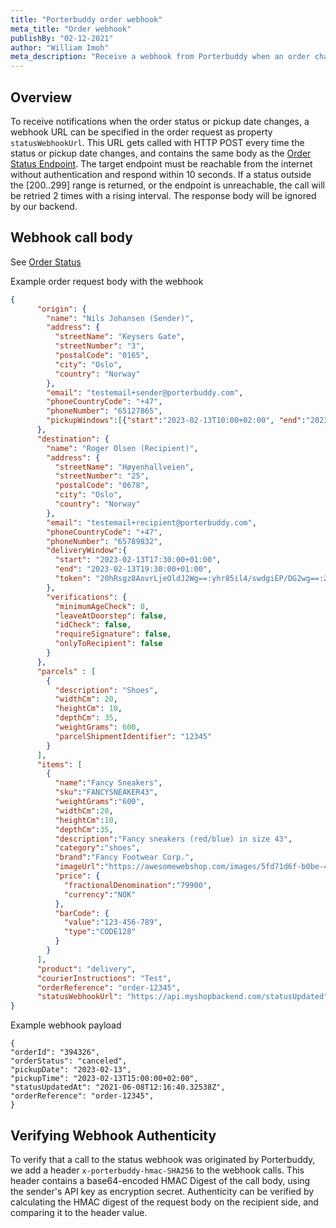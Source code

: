 ```yaml
---
title: "Porterbuddy order webhook"
meta_title: "Order webhook"
publishBy: "02-12-2021"
author: "William Imoh"
meta_description: "Receive a webhook from Porterbuddy when an order changes"
---
```


## Overview
To receive notifications when the order status or pickup date changes, a webhook URL can be specified in the order request as property `statusWebhookUrl`. This URL gets called with HTTP POST every time the status or pickup date changes, and contains the same body as the [Order Status Endpoint](https://developer.porterbuddy.com/#fetch-order-status). The target endpoint must be reachable from the internet without authentication and respond within 10 seconds. If a status outside the [200..299] range is returned, or the endpoint is unreachable, the call will be retried 2 times with a rising interval. The response body will be ignored by our backend.

## Webhook call body
See [Order Status](https://developer.porterbuddy.com/#order-status)

Example order request body with the webhook

```json
{
      "origin": {
        "name": "Nils Johansen (Sender)",
        "address": {
          "streetName": "Keysers Gate",
          "streetNumber": "3",
          "postalCode": "0165",
          "city": "Oslo",
          "country": "Norway"
        },
        "email": "testemail+sender@porterbuddy.com",
        "phoneCountryCode": "+47",
        "phoneNumber": "65127865",
        "pickupWindows":[{"start":"2023-02-13T10:00+02:00", "end":"2023-02-13T20:00+02:00"}]
      },
      "destination": {
        "name": "Roger Olsen (Recipient)",
        "address": {
          "streetName": "Høyenhallveien",
          "streetNumber": "25",
          "postalCode": "0678",
          "city": "Oslo",
          "country": "Norway"
        },
        "email": "testemail+recipient@porterbuddy.com",
        "phoneCountryCode": "+47",
        "phoneNumber": "65789832",
        "deliveryWindow":{
          "start": "2023-02-13T17:30:00+01:00",
          "end": "2023-02-13T19:30:00+01:00",
          "token": "20hRsgz8AovrLjeOldJ2Wg==:yhr85il4/swdgiEP/DG2wg==:2hBoFcmyTNLp/CTfX3sTGslOJr9sXAMxHggqq/h6tGmUuCEB2Vfy8uyNIWfg3qf6d7nj84Aj2sbwMLK2hETe14L4qgnlZHVSkBcktYPc6VCp9vEZhXErpQS3HoSyRU+mVcF2SNGP4s5TI5x7S6oq4Q=="
        },
        "verifications": {
          "minimumAgeCheck": 0,
          "leaveAtDoorstep": false,
          "idCheck": false,
          "requireSignature": false,
          "onlyToRecipient": false
        }
      },
      "parcels" : [
        {
          "description": "Shoes",
          "widthCm": 20,
          "heightCm": 10,
          "depthCm": 35,
          "weightGrams": 600,
          "parcelShipmentIdentifier": "12345"
        }
      ],
      "items": [
        {
          "name":"Fancy Sneakers",
          "sku":"FANCYSNEAKER43",
          "weightGrams":"600",
          "widthCm":20,
          "heightCm":10,
          "depthCm":35,
          "description":"Fancy sneakers (red/blue) in size 43",
          "category":"shoes",
          "brand":"Fancy Footwear Corp.",
          "imageUrl":"https://awesomewebshop.com/images/5fd71d6f-b0be-4480-900f-f3d008a0bc62.png",
          "price": {
            "fractionalDenomination":"79900",
            "currency":"NOK"
          },
          "barCode": {
            "value":"123-456-789",
            "type":"CODE128"
          }
        }
      ],
      "product": "delivery",
      "courierInstructions": "Test",
      "orderReference": "order-12345",
      "statusWebhookUrl": "https://api.myshopbackend.com/statusUpdated"
}
```

Example webhook payload

```
{
"orderId": "394326",
"orderStatus": "canceled",
"pickupDate": "2023-02-13",
"pickupTime": "2023-02-13T15:00:00+02:00",
"statusUpdatedAt": "2021-06-08T12:16:40.32538Z",
"orderReference": "order-12345",
}
```

## Verifying Webhook Authenticity
To verify that a call to the status webhook was originated by Porterbuddy, we add a header `x-porterbuddy-hmac-SHA256` to the webhook calls. This header contains a base64-encoded HMAC Digest of the call body, using the sender's API key as encryption secret. Authenticity can be verified by calculating the HMAC digest of the request body on the recipient side, and comparing it to the header value.